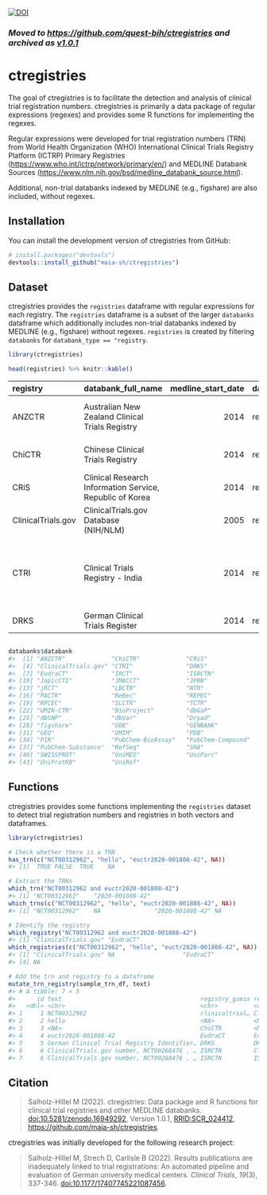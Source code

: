 
<!-- README.md is generated from README.Rmd. Please edit that file -->

[![DOI](https://zenodo.org/badge/960506984.svg)](https://doi.org/10.5281/zenodo.16949291)

### *Moved to <https://github.com/quest-bih/ctregistries> and archived as [v1.0.1](https://github.com/quest-bih/ctregistries/releases/tag/v1.0.1)*

# ctregistries

The goal of ctregistries is to facilitate the detection and analysis of
clinical trial registration numbers. ctregistries is primarily a data
package of regular expressions (regexes) and provides some R functions
for implementing the regexes.

Regular expressions were developed for trial registration numbers (TRN)
from World Health Organization (WHO) International Clinical Trials
Registry Platform (ICTRP) Primary Registries
(<https://www.who.int/ictrp/network/primary/en/>) and MEDLINE Databank
Sources (<https://www.nlm.nih.gov/bsd/medline_databank_source.html>).

Additional, non-trial databanks indexed by MEDLINE (e.g., figshare) are
also included, without regexes.

## Installation

You can install the development version of ctregistries from GitHub:

``` r
# install.packages("devtools")
devtools::install_github("maia-sh/ctregistries")
```

## Dataset

ctregistries provides the `registries` dataframe with regular
expressions for each registry. The `registries` dataframe is a subset of
the larger `databanks` dataframe which additionally includes non-trial
databanks indexed by MEDLINE (e.g., figshare) without regexes.
`registries` is created by filtering `databanks` for
`databank_type == "registry`.

``` r
library(ctregistries)

head(registries) %>% knitr::kable()
```

| registry | databank_full_name | medline_start_date | databank_type | trn_regex | medline_si | who_ictrp_primary_registry | registry_website |
|:---|:---|---:|:---|:---|:---|:---|:---|
| ANZCTR | Australian New Zealand Clinical Trials Registry | 2014 | registry | (?i)(ACTRN\|ANZCTR)\[\[:blank:\]\[:punct:\]\]\*126 | TRUE | TRUE | <https://www.anzctr.org.au/> |
| ChiCTR | Chinese Clinical Trials Registry | 2014 | registry | (?i)ChiCTR\[\[:blank:\]\[:punct:\]\]*(\|\[\[:blank:\]\[:punct:\]\]*) | TRUE | TRUE | <http://www.chictr.org.cn/> |
| CRiS | Clinical Research Information Service, Republic of Korea | 2014 | registry | (?i)KCT\[\[:blank:\]\[:punct:\]\]\*00 | TRUE | TRUE | <http://cris.nih.go.kr/cris/en/use_guide/cris_introduce.jsp> |
| ClinicalTrials.gov | ClinicalTrials.gov Database (NIH/NLM) | 2005 | registry | (?i)NCT\[\[:blank:\]\[:punct:\]\]\*0 | TRUE | FALSE | <https://clinicaltrials.gov/> |
| CTRI | Clinical Trials Registry - India | 2014 | registry | (?i)CTRI\[\[:blank:\]\[:punct:\]\]*/\[\[:blank:\]\[:punct:\]\]*20\[\[:blank:\]\[:punct:\]\]*/\[\[:blank:\]\[:punct:\]\]*\[\[:blank:\]\[:punct:\]\]*/\[\[:blank:\]\[:punct:\]\]*0 | TRUE | TRUE | <http://ctri.nic.in/> |
| DRKS | German Clinical Trials Register | 2014 | registry | (?i)DRKS\[\[:blank:\]\[:punct:\]\]\*000 | TRUE | TRUE | <http://www.germanctr.de/> |

``` r

databanks$databank
#>  [1] "ANZCTR"             "ChiCTR"             "CRiS"              
#>  [4] "ClinicalTrials.gov" "CTRI"               "DRKS"              
#>  [7] "EudraCT"            "IRCT"               "ISRCTN"            
#> [10] "JapicCTI"           "JMACCT"             "JPRN"              
#> [13] "jRCT"               "LBCTR"              "NTR"               
#> [16] "PACTR"              "ReBec"              "REPEC"             
#> [19] "RPCEC"              "SLCTR"              "TCTR"              
#> [22] "UMIN-CTR"           "BioProject"         "dbGaP"             
#> [25] "dbSNP"              "dbVar"              "Dryad"             
#> [28] "figshare"           "GDB"                "GENBANK"           
#> [31] "GEO"                "OMIM"               "PDB"               
#> [34] "PIR"                "PubChem-BioAssay"   "PubChem-Compound"  
#> [37] "PubChem-Substance"  "RefSeq"             "SRA"               
#> [40] "SWISSPROT"          "UniMES"             "UniParc"           
#> [43] "UniProtKB"          "UniRef"
```

## Functions

ctregistries provides some functions implementing the `registries`
dataset to detect trial registration numbers and registries in both
vectors and dataframes.

``` r
library(ctregistries)

# Check whether there is a TRN
has_trn(c("NCT00312962", "hello", "euctr2020-001808-42", NA))
#> [1]  TRUE FALSE  TRUE    NA

# Extract the TRNs
which_trn("NCT00312962 and euctr2020-001808-42")
#> [1] "NCT00312962"    "2020-001808-42"
which_trns(c("NCT00312962", "hello", "euctr2020-001808-42", NA))
#> [1] "NCT00312962"    NA               "2020-001808-42" NA

# Identify the registry
which_registry("NCT00312962 and euctr2020-001808-42")
#> [1] "ClinicalTrials.gov" "EudraCT"
which_registries(c("NCT00312962", "hello", "euctr2020-001808-42", NA))
#> [1] "ClinicalTrials.gov" NA                   "EudraCT"           
#> [4] NA

# Add the trn and registry to a dataframe
mutate_trn_registry(sample_trn_df, text)
#> # A tibble: 7 × 5
#>      id text                                       registry_guess registry trn  
#>   <dbl> <chr>                                      <chr>          <chr>    <chr>
#> 1     1 NCT00312962                                clinicaltrial… Clinica… NCT0…
#> 2     2 hello                                      <NA>           <NA>     <NA> 
#> 3     3 <NA>                                       ChiCTR         <NA>     <NA> 
#> 4     4 euctr2020-001808-42                        EudraCT        EudraCT  2020…
#> 5     5 German Clinical Trial Registry Identifier… DRKS           DRKS     DRKS…
#> 6     6 ClinicalTrials.gov number, NCT00268476 , … ISRCTN         Clinica… NCT0…
#> 7     6 ClinicalTrials.gov number, NCT00268476 , … ISRCTN         ISRCTN   ISRC…
```

## Citation

> Salholz-Hillel M (2022). ctregistries: Data package and R functions
> for clinical trial registries and other MEDLINE databanks.
> <doi:10.5281/zenodo.16949292>, Version 1.0.1,
> [RRID:SCR_024412](https://scicrunch.org/resolver/SCR_024412),
> <https://github.com/maia-sh/ctregistries>.

ctregistries was initially developed for the following research project:

> Salholz-Hillel M, Strech D, Carlisle B (2022). Results publications
> are inadequately linked to trial registrations: An automated pipeline
> and evaluation of German university medical centers. *Clinical
> Trials*, *19*(3), 337-346. <doi:10.1177/17407745221087456>.
